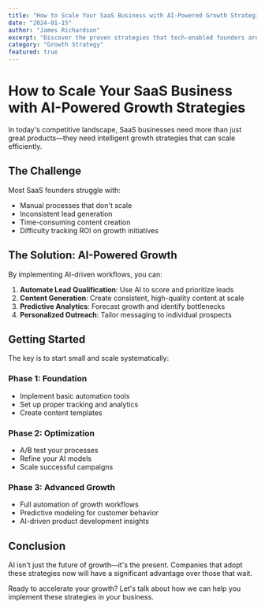 ```yaml
---
title: "How to Scale Your SaaS Business with AI-Powered Growth Strategies"
date: "2024-01-15"
author: "James Richardson"
excerpt: "Discover the proven strategies that tech-enabled founders are using to accelerate their growth with AI automation."
category: "Growth Strategy"
featured: true
---
```


# How to Scale Your SaaS Business with AI-Powered Growth Strategies

In today's competitive landscape, SaaS businesses need more than just great products—they need intelligent growth strategies that can scale efficiently.

## The Challenge

Most SaaS founders struggle with:
- Manual processes that don't scale
- Inconsistent lead generation
- Time-consuming content creation
- Difficulty tracking ROI on growth initiatives

## The Solution: AI-Powered Growth

By implementing AI-driven workflows, you can:

1. **Automate Lead Qualification**: Use AI to score and prioritize leads
2. **Content Generation**: Create consistent, high-quality content at scale
3. **Predictive Analytics**: Forecast growth and identify bottlenecks
4. **Personalized Outreach**: Tailor messaging to individual prospects

## Getting Started

The key is to start small and scale systematically:

### Phase 1: Foundation
- Implement basic automation tools
- Set up proper tracking and analytics
- Create content templates

### Phase 2: Optimization
- A/B test your processes
- Refine your AI models
- Scale successful campaigns

### Phase 3: Advanced Growth
- Full automation of growth workflows
- Predictive modeling for customer behavior
- AI-driven product development insights

## Conclusion

AI isn't just the future of growth—it's the present. Companies that adopt these strategies now will have a significant advantage over those that wait.

Ready to accelerate your growth? Let's talk about how we can help you implement these strategies in your business. 